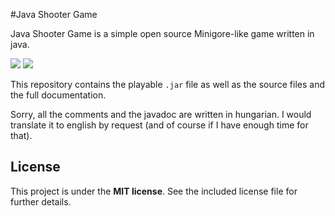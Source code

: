 #Java Shooter Game

Java Shooter Game is a simple open source Minigore-like game written in java.

<a href="tiborsimon.github.io/programming/java-shooter-game/" target="_blank"><img src="http://tiborsimon.github.io/images/core/corresponding-article.png" /></a>   <a href="tiborsimon.github.io/programming/java-shooter-game/#discussion" target="_blank"><img src="http://tiborsimon.github.io/images/core/join-to-the-discussion.png" /></a>

This repository contains the playable `.jar` file as well as the source files and the full documentation.

Sorry, all the comments and the javadoc are written in hungarian. I would translate it to english by request (and of course if I have enough time for that).

## License

This project is under the __MIT license__. 
See the included license file for further details.
